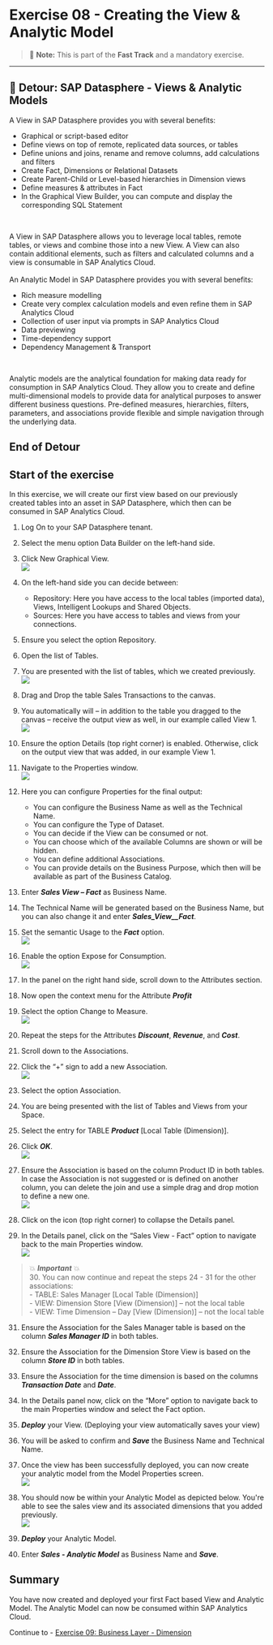 # Exercise 08 - Creating the View & Analytic Model

> :memo: **Note:** This is part of the <strong>Fast Track</strong> and a mandatory exercise.

---
## :beginner: Detour: SAP Datasphere - Views & Analytic Models

A View in SAP Datasphere provides you with several benefits:
- Graphical or script-based editor
- Define views on top of remote, replicated data sources, or tables
- Define unions and joins, rename and remove columns, add calculations and filters
- Create Fact, Dimensions or Relational Datasets
- Create Parent-Child or Level-based hierarchies in Dimension views
- Define measures & attributes in Fact
- In the Graphical View Builder, you can compute and display the corresponding SQL Statement
<br>  

A View in SAP Datasphere allows you to leverage local tables, remote tables, or views and combine
those into a new View. A View can also contain additional elements, such as filters and calculated columns and
a view is consumable in SAP Analytics Cloud.
<br>  
An Analytic Model in SAP Datasphere provides you with several benefits:
- Rich measure modelling
- Create very complex calculation models and even refine them in SAP Analytics Cloud
- Collection of user input via prompts in SAP Analytics Cloud
- Data previewing
- Time-dependency support
- Dependency Management & Transport
<br> 

Analytic models are the analytical foundation for making data ready for consumption in SAP Analytics Cloud. They allow you to create and define multi-dimensional models to provide data for analytical purposes to answer different business questions. Pre-defined measures, hierarchies, filters, parameters, and associations provide flexible and simple navigation through the underlying data.

## End of Detour

## Start of the exercise
In this exercise, we will create our first view based on our previously created tables into an asset in SAP Datasphere, which then can be consumed in SAP Analytics Cloud.

1. Log On to your SAP Datasphere tenant.
2. Select the menu option Data Builder on the left-hand side.
3. Click New Graphical View.
<br>![](images/00_00_0071.png)  
  
4. On the left-hand side you can decide between:<br><ul><li>Repository: Here you have access to the local tables (imported data), Views, Intelligent Lookups and Shared Objects.</li><li>Sources: Here you have access to tables and views from your connections.</li></ul>

5. Ensure you select the option Repository.
6. Open the list of Tables. 
7. You are presented with the list of tables, which we created previously.
<br>![](images/00_00_0083.png)  
  
8. Drag and Drop the table Sales Transactions to the canvas.
9. You automatically will – in addition to the table you dragged to the canvas – receive the output view as well,
in our example called View 1.
<br>![](images/00_00_0084.png)   
  
10. Ensure the option Details (top right corner) is enabled. Otherwise, click on the output view that was added, in our example View 1.
11. Navigate to the Properties window.
<br>![](images/00_00_0086.png) 

12. Here you can configure Properties for the final output:<br><ul><li>You can configure the Business Name as well as the Technical Name.</li><li>You can configure the Type of Dataset.</li><li>You can decide if the View can be consumed or not.</li><li>You can choose which of the available Columns are shown or will be hidden.</li><li>You can define additional Associations.</li><li>You can provide details on the Business Purpose, which then will be available as part of the
Business Catalog.</li></ul>
13. Enter ***Sales View – Fact*** as Business Name.
14. The Technical Name will be generated based on the Business Name, but you can also change it and enter ***Sales_View__Fact***.
15. Set the semantic Usage to the ***Fact*** option.
<br>![](images/00_00_0082.png)   
  
16. Enable the option Expose for Consumption.
<br>![](images/00_00_0882.png)   
  
17. In the panel on the right hand side, scroll down to the Attributes section.
18. Now open the context menu for the Attribute ***Profit***
19. Select the option Change to Measure.
<br>![](images/00_00_0087.png)  
  
20. Repeat the steps for the Attributes ***Discount***, ***Revenue***, and ***Cost***.
21. Scroll down to the Associations.
22. Click the “+” sign to add a new Association.
<br>![](images/00_00_0088.png) 
  
23. Select the option Association.
24. You are being presented with the list of Tables and Views from your Space.
25. Select the entry for TABLE ***Product*** [Local Table (Dimension)].
26. Click ***OK***.
<br>![](images/00_00_0089.png)   

27. Ensure the Association is based on the column Product ID in both tables. In case the Association is not
suggested or is defined on another column, you can delete the join and use a simple drag and drop motion
to define a new one.
<br>![](images/00_00_0886.png)  

28. Click on the icon (top right corner) to collapse the Details panel.
29. In the Details panel, click on the “Sales View - Fact” option to navigate back to the main Properties window.
<br>![](images/00_00_0887.png)  

> :boom: ***Important*** :boom: <br> 
> 30. You can now continue and repeat the steps 24 - 31 for the other associations:<br>- TABLE: Sales Manager [Local Table (Dimension)]<br>- VIEW: Dimension Store [View (Dimension)] – not the local table<br>- VIEW: Time Dimension – Day [View (Dimension)] – not the local table

31. Ensure the Association for the Sales Manager table is based on the column ***Sales Manager ID*** in both tables. 
32. Ensure the Association for the Dimension Store View is based on the column ***Store ID*** in both tables. 
33. Ensure the Association for the time dimension is based on the columns ***Transaction Date*** and ***Date***.
 
34. In the Details panel now, click on the “More” option to navigate back to the main Properties window and
select the Fact option.
35. ***Deploy*** your View. (Deploying your view automatically saves your view)
36. You will be asked to confirm and ***Save*** the Business Name and Technical Name.

37. Once the view has been successfully deployed, you can now create your analytic model from the Model Properties screen.
<br>![](images/00_00_0888.png)

38. You should now be within your Analytic Model as depicted below. You're able to see the sales view and its associated dimensions that you added previously. 
<br>![](images/00_00_0889.png)

39. ***Deploy*** your Analytic Model.
40. Enter ***Sales - Analytic Model*** as Business Name and ***Save***. 

## Summary

You have now created and deployed your first Fact based View and Analytic Model. The Analytic Model can now be consumed within SAP Analytics Cloud.

Continue to - [Exercise 09: Business Layer - Dimension ](../ex09/README.md)

